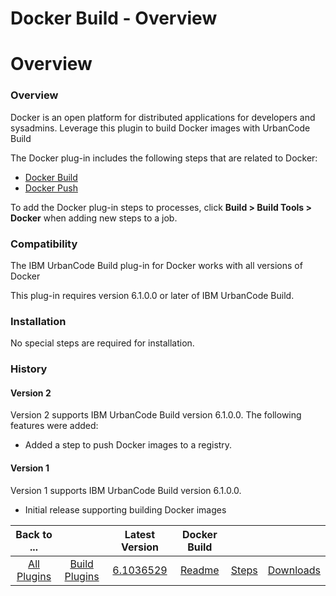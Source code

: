
Docker Build - Overview
=======================

# Overview



### Overview




 


Docker is an open platform for distributed applications for developers and sysadmins. Leverage 
this plugin to build Docker images with UrbanCode Build


The Docker plug-in includes the following steps that are 
related to Docker:


* [Docker Build](steps/#docker_build "docker_build")
* [Docker Push](steps/#docker_push 
"docker_push")


To add the Docker plug-in steps to processes, click **Build > Build Tools > Docker** when adding new 
steps to a job.


### Compatibility


The IBM UrbanCode Build plug-in for Docker works with all versions of Docker



This plug-in requires version 6.1.0.0 or later of IBM UrbanCode Build.


### Installation


No special steps are 
required for installation.


### History


#### Version 2


Version 2 supports IBM UrbanCode Build version 6.1.0.0. The 
following features were added:


* Added a step to push Docker images to a registry.


#### Version 1


Version 1 
supports IBM UrbanCode Build version 6.1.0.0.


* Initial release supporting building Docker images


|Back to ...||Latest Version|Docker Build |||
| :---: | :---: | :---: | :---: | :---: | :---: |
|[All Plugins](../../index.md)|[Build Plugins](../README.md)|[6.1036529](https://raw.githubusercontent.com/UrbanCode/IBM-UCB-PLUGINS/main/files/Docker/docker-plugin-6.1036529.zip)|[Readme](README.md)|[Steps](steps.md)|[Downloads](downloads.md)|
